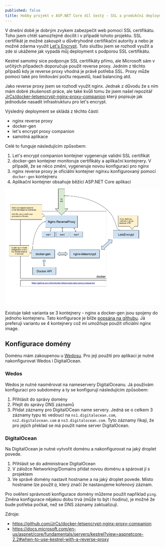 ```yaml
---
published: false
title: Hobby projekt v ASP.NET Core díl šestý - SSL a produkční deployment
---
```

V dnešní době je dobrým zvykem zabezpečit web pomocí SSL certifikátu. Toho jsem chtěl samozřejmě docílit i v případě tohoto projektu.
SSL certifikát je možné zakoupit u důvěryhodné certifikační autority a nebo je možné zdarma využít [Let's Encrypt](https://letsencrypt.org/). Tuto službu jsem se rozhodl využít a zde si ukážeme jak vypadá můj deployment s podporou SSL certifikátu.

Kestrel samotný sice podporuje SSL certifikáty přímo, ale Microsoft sám v určitých případech doporučuje použít reverse proxy. Jedním z těchto případů kdy je reverse proxy vhodná je právě potřeba SSL. Proxy může pomoci také pro limitování počtu requestů, load balancing atd.

Jako reverse proxy jsem se rozhodl využít nginx. Jednak z důvodu že s ním mám dobré zkušenosti práce, ale také kvůli tomu že jsem našel repozitář [JrCs/docker-letsencrypt-nginx-proxy-companion](https://github.com/JrCs/docker-letsencrypt-nginx-proxy-companion) který popisuje jak jednoduše nasadit infrastrukturu pro let's encrypt.

Výsledný deployment se skládá z těchto částí:
- nginx reverse proxy
- docker-gen
- let's encrypt proxy companion
- samotná aplikace

Celé to funguje následujícím způsobem:

1. Let's encrypt companion kontejner vygeneruje validní SSL certifikát
2. docker-gen kontejner monitoruje certifikáty a aplikační kontejnery. V případě, že se něco změní, vygeneruje novou konfiguraci pro nginx
3. nginx reverse proxy je oficiální kontejner nginxu konfigurovaný pomocí `docker-gen` kontejneru
4. Aplikační kontejner obsahuje běžící ASP.NET Core aplikaci

![Schéma deploymentu](https://raw.githubusercontent.com/JrCs/docker-letsencrypt-nginx-proxy-companion/master/schema.png)

Existuje také varianta se 3 kontejnery -  nginx a docker-gen jsou spojeny do jednoho kontejneru. Tato konfigurace je blíže [popsána na githubu](https://github.com/JrCs/docker-letsencrypt-nginx-proxy-companion/wiki/Basic-usage). Já preferuji variantu se 4 kontejnery což mi umožňuje použít oficiální nginx image.


## Konfigurace domény
Doménu mám zakoupenou u [Wedosu](wedos.cz). Pro její použití pro aplikaci je nutné nakonfigurovat Wedos i DigitalOcean.

### Wedos
Wedos je nutné nasměrovat na nameservery DigitalOceanu. Já používám konfiguraci pro subdomény a ty se konfigurují následujícím způsobem:

1. Přihlásit do správy domény
2. Přejít do správy DNS záznamů
3. Přidat záznamy pro DigitalOCean name servery. Jedná se o celkem 3 záznamy typu `NS` vedoucí na `ns1.digitalocean.com`, `ns2.digitalocean.com` a `ns3.digitalocean.com`.
Tyto záznamy říkají, že pro jejich překlad se má použít name server DigitalOcean.

### DigitalOcean
Na DigitalOcean je nutné vytvořit doménu a nakonfigurovat na jaký droplet povede.

1. Přihlásit se do administrace DigitalOcean
2. V záložce Networking/Domains přidat novou doménu a spárovat jí s projektem
3. Ve správě domény nastavit hostname a na jaký droplet povede. Místo hostname lze použít `@`, který značí že nastavujeme kořenový záznam.

Pro ověření správnosti konfigurace domény můžeme použít například `ping`. Změna konfigurace nějakou dobu trvá (může to být i hodinu), je možné že bude potřeba počkat, než se DNS záznamy zaktualizují.


Zdroje:
- https://github.com/JrCs/docker-letsencrypt-nginx-proxy-companion
- https://docs.microsoft.com/en-us/aspnet/core/fundamentals/servers/kestrel?view=aspnetcore-2.2#when-to-use-kestrel-with-a-reverse-proxy

